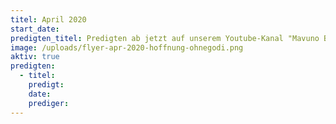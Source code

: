 ```yaml
---
titel: April 2020
start_date:
predigten_titel: Predigten ab jetzt auf unserem Youtube-Kanal "Mavuno Berlin"
image: /uploads/flyer-apr-2020-hoffnung-ohnegodi.png
aktiv: true
predigten:
  - titel:
    predigt:
    date:
    prediger:
---
```



